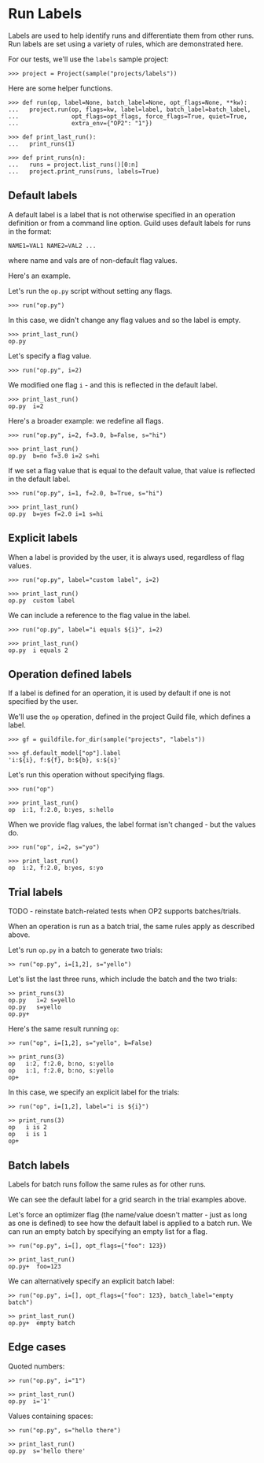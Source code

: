 # Run Labels

Labels are used to help identify runs and differentiate them from
other runs. Run labels are set using a variety of rules, which are
demonstrated here.

For our tests, we'll use the `labels` sample project:

    >>> project = Project(sample("projects/labels"))

Here are some helper functions.

    >>> def run(op, label=None, batch_label=None, opt_flags=None, **kw):
    ...   project.run(op, flags=kw, label=label, batch_label=batch_label,
    ...               opt_flags=opt_flags, force_flags=True, quiet=True,
    ...               extra_env={"OP2": "1"})

    >>> def print_last_run():
    ...   print_runs(1)

    >>> def print_runs(n):
    ...   runs = project.list_runs()[0:n]
    ...   project.print_runs(runs, labels=True)

## Default labels

A default label is a label that is not otherwise specified in an
operation definition or from a command line option. Guild uses default
labels for runs in the format:

    NAME1=VAL1 NAME2=VAL2 ...

where name and vals are of non-default flag values.

Here's an example.

Let's run the `op.py` script without setting any flags.

    >>> run("op.py")

In this case, we didn't change any flag values and so the label is
empty.

    >>> print_last_run()
    op.py

Let's specify a flag value.

    >>> run("op.py", i=2)

We modified one flag `i` - and this is reflected in the default label.

    >>> print_last_run()
    op.py  i=2

Here's a broader example: we redefine all flags.

    >>> run("op.py", i=2, f=3.0, b=False, s="hi")

    >>> print_last_run()
    op.py  b=no f=3.0 i=2 s=hi

If we set a flag value that is equal to the default value, that value
is reflected in the default label.

    >>> run("op.py", i=1, f=2.0, b=True, s="hi")

    >>> print_last_run()
    op.py  b=yes f=2.0 i=1 s=hi

## Explicit labels

When a label is provided by the user, it is always used, regardless of
flag values.

    >>> run("op.py", label="custom label", i=2)

    >>> print_last_run()
    op.py  custom label

We can include a reference to the flag value in the label.

    >>> run("op.py", label="i equals ${i}", i=2)

    >>> print_last_run()
    op.py  i equals 2

## Operation defined labels

If a label is defined for an operation, it is used by default if one
is not specified by the user.

We'll use the `op` operation, defined in the project Guild file, which
defines a label.

    >>> gf = guildfile.for_dir(sample("projects", "labels"))

    >>> gf.default_model["op"].label
    'i:${i}, f:${f}, b:${b}, s:${s}'

Let's run this operation without specifying flags.

    >>> run("op")

    >>> print_last_run()
    op  i:1, f:2.0, b:yes, s:hello

When we provide flag values, the label format isn't changed - but the
values do.

    >>> run("op", i=2, s="yo")

    >>> print_last_run()
    op  i:2, f:2.0, b:yes, s:yo

## Trial labels

TODO - reinstate batch-related tests when OP2 supports batches/trials.

When an operation is run as a batch trial, the same rules apply as
described above.

Let's run `op.py` in a batch to generate two trials:

    >> run("op.py", i=[1,2], s="yello")

Let's list the last three runs, which include the batch and the two
trials:

    >> print_runs(3)
    op.py   i=2 s=yello
    op.py   s=yello
    op.py+

Here's the same result running `op`:

    >> run("op", i=[1,2], s="yello", b=False)

    >> print_runs(3)
    op   i:2, f:2.0, b:no, s:yello
    op   i:1, f:2.0, b:no, s:yello
    op+

In this case, we specify an explicit label for the trials:

    >> run("op", i=[1,2], label="i is ${i}")

    >> print_runs(3)
    op   i is 2
    op   i is 1
    op+

## Batch labels

Labels for batch runs follow the same rules as for other runs.

We can see the default label for a grid search in the trial examples
above.

Let's force an optimizer flag (the name/value doesn't matter - just as
long as one is defined) to see how the default label is applied to a
batch run. We can run an empty batch by specifying an empty list for a
flag.

    >> run("op.py", i=[], opt_flags={"foo": 123})

    >> print_last_run()
    op.py+  foo=123

We can alternatively specify an explicit batch label:

    >> run("op.py", i=[], opt_flags={"foo": 123}, batch_label="empty batch")

    >> print_last_run()
    op.py+  empty batch

## Edge cases

Quoted numbers:

    >> run("op.py", i="1")

    >> print_last_run()
    op.py  i='1'

Values containing spaces:

    >> run("op.py", s="hello there")

    >> print_last_run()
    op.py  s='hello there'
